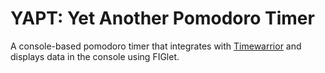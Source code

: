 # YAPT: Yet Another Pomodoro Timer

A console-based pomodoro timer that integrates with [Timewarrior](https://timewarrior.net/) and displays data in the
console using FIGlet.




